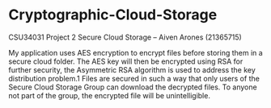 # Cryptographic-Cloud-Storage
CSU34031 Project 2
Secure Cloud Storage – Aiven Arones (21365715) 

My application uses AES encryption to encrypt files before storing them in a secure cloud folder. The AES key will then be encrypted using RSA for further security, the Asymmetric RSA algorithm is used to address the key distribution problem.1 Files are secured in such a way that only users of the Secure Cloud Storage Group can download the decrypted files. To anyone not part of the group, the encrypted file will be unintelligible. 
